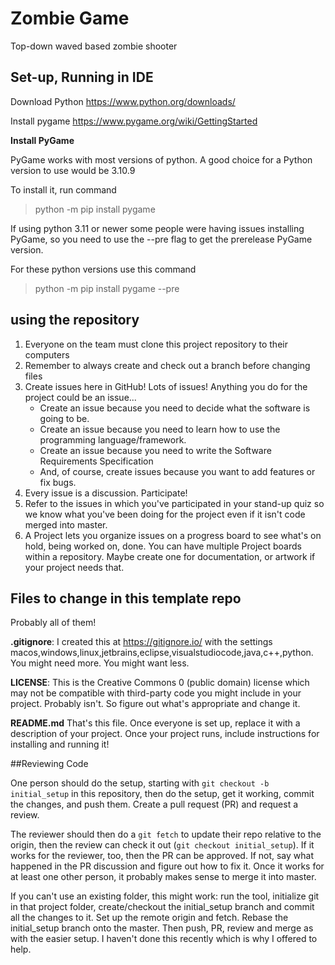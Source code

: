 # Zombie Game
Top-down waved based zombie shooter


## Set-up, Running in IDE
Download Python https://www.python.org/downloads/

Install pygame https://www.pygame.org/wiki/GettingStarted

**Install PyGame**

PyGame works with most versions of python. A good choice for a Python version to use would be 3.10.9

To install it, run command 

>python -m pip install pygame

If using python 3.11 or newer some people were having issues installing PyGame, so you need to use the --pre flag to get the prerelease PyGame version.

For these python versions use this command 

>python -m pip install pygame  --pre




## using the repository

1. Everyone on the team must clone this project repository to their computers
3. Remember to always create and check out a branch before changing files
2. Create issues here in GitHub! Lots of issues! Anything you do for the project could be an issue...
    * Create an issue because you need to decide what the software is going to be.
    * Create an issue because you need to learn how to use the programming language/framework.
    * Create an issue because you need to write the Software Requirements Specification
    * And, of course, create issues because you want to add features or fix bugs.
3. Every issue is a discussion. Participate!
4. Refer to the issues in which you've participated in your stand-up quiz so we know what you've been doing for the project even if it isn't code merged into master.
5. A Project lets you organize issues on a progress board to see what's on hold, being worked on, done. You can have multiple Project boards within a repository. Maybe create one for documentation, or artwork if your project needs that.

## Files to change in this template repo
Probably all of them!

**.gitignore**: I created this at https://gitignore.io/ with the settings macos,windows,linux,jetbrains,eclipse,visualstudiocode,java,c++,python. You might need more. You might want less.

**LICENSE**: This is the Creative Commons 0 (public domain) license which may not be compatible with third-party code you might include in your project. Probably isn't. So figure out what's appropriate and change it.

**README.md** That's this file. Once everyone is set up, replace it with a description of your project. Once your project runs, include instructions for installing and running it!

##Reviewing Code

One person should do the setup, starting with ``git checkout -b initial_setup`` in this repository, then do the setup, get it working, commit the changes, and push them. Create a pull request (PR) and request a review.

The reviewer should then do a ``git fetch`` to update their repo relative to the origin, then the review can  check it out (``git checkout initial_setup``). If it works for the reviewer, too, then the PR can be approved. If not, say what happened in the PR discussion and figure out how to fix it. Once it works for at least one other person, it probably makes sense to merge it into master.

If you can't use an existing folder, this might work: run the tool, initialize git in that project folder, create/checkout the initial_setup branch and commit all the changes to it. Set up the remote origin and fetch. Rebase the initial_setup branch onto the master. Then push, PR, review and merge as with the easier setup. I haven't done this recently which is why I offered to help.

